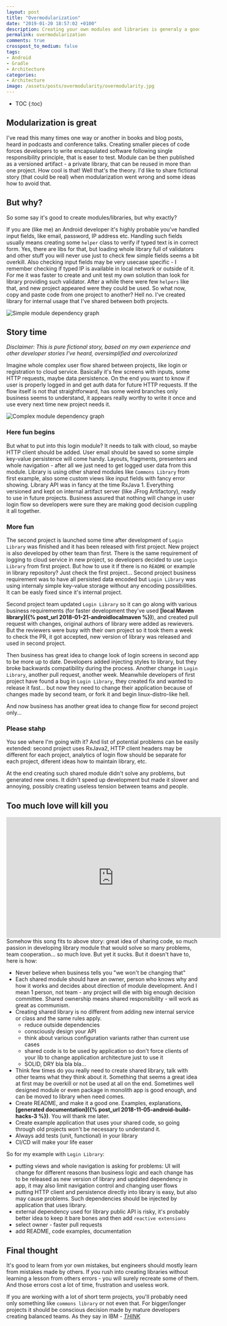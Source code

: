 ```yaml
---
layout: post
title: "Overmodularization"
date: "2019-01-20 18:57:02 +0100"
description: Creating your own modules and libraries is generaly a good thing, but it comes with a cost. I'd like to share some of my experience about it.
permalink: overmodularization
comments: true
crosspost_to_medium: false
tags:
- Android
- Gradle
- Architecture
categories:
- Architecture
image: /assets/posts/overmodularity/overmodularity.jpg
---
```


* TOC
{:toc}

## Modularization is great
I've read this many times one way or another in books and blog posts, heard in podcasts and conference talks. Creating smaller pieces of code forces developers to write encapsulated software following single responsibility principle, that is easer to test. Module can be then published as a versioned artifact - a private library, that can be reused in more than one project. How cool is that! Well that's the theory. I'd like to share fictional story (that could be real) when modularization went wrong and some ideas how to avoid that. 

## But why? 
So some say it's good to create modules/libraries, but why exactly?

If you are (like me) an Android developer it's highly probable you've handled input fields, like email, password, IP address etc. Handling such fields usually means creating some `helper` class to verify if typed text is in correct form. Yes, there are libs for that, but loading whole library full of validators and other stuff you will never use just to check few simple fields seems a bit overkill. Also checking input fields may be very usecase specific - I remember checking if typed IP is available in local network or outside of it. For me it was faster to create and unit test my own solution than look for library providing such validator. After a while there were few `helpers` like that, and new project appeared were they could be used. So what now, copy and paste code from one project to another? Hell no. I've created library for internal usage that I've shared between both projects.
<!-- some graph of shared components -->
![Simple module dependency graph](assets/posts/overmodularity/simple_module.png)


## Story time
*Disclaimer: This is pure fictional story, based on my own experience and other developer stories I've heard, oversimplified and overcolorized*

Imagine whole complex user flow shared between projects, like login or registration to cloud service. Basically it's few screens with inputs, some HTTP requests, maybe data persistence. On the end you want to know if user is properly logged in and get auth data for future HTTP requests. If the flow itself is not that straightforward, has some weird branches only business seems to understand, it appears really worthy to write it once and use every next time new project needs it.
<!-- complicated flow example -->
![Complex module dependency graph](assets/posts/overmodularity/complex_module.png)

### Here fun begins
But what to put into this login module? It needs to talk with cloud, so maybe HTTP client should be added. User email should be saved so some simple key-value persistence will come handy. Layouts, fragments, presenters and whole navigation - after all we just need to get logged user data from this module. Library is using other shared modules like `Commons Library` from first example, also some custom views like input fields with fancy error showing. Library API was in fancy at the time RxJava 1. Everything versioned and kept on internal artifact server (like JFrog Artifactory), ready to use in future projects. Business assured that nothing will change in user login flow so developers were sure they are making good decision cuppling it all together.

### More fun
The second project is launched some time after development of `Login Library` was finished and it has been released with first project. New project is also developed by other team than first. There is the same requirement of logging to cloud service in new project, so developers decided to use `Login Library` from first project. But how to use it if there is no `README` or example in library repository? Just check the first project... Second project business requirement was to have all persisted data encoded but `Login Library` was using internaly simple key-value storage without any encoding possibilities. It can be easly fixed since it's internal project.

Second project team updated `Login Library` so it can go along with various business requirements (for faster development they've used **[local Maven library]({% post_url 2018-01-21-androidlocalmaven %})**), and created pull request with changes, original authors of library were added as rewievers. But the reviewers were busy with their own project so it took them a week to check the PR, it got accepted, new version of library was released and used in second project.

Then business has great idea to change look of login screens in second app to be more up to date. Developers added injecting styles to library, but they broke backwards compatibility during the process. Another change in `Login Library`, another pull request, another week.
Meanwhile developers of first project have found a bug in `Login Library`, they created fix and wanted to release it fast... but now they need to change their application because of changes made by second team, or fork it and begin linux-distro-like hell.

And now business has another great idea to change flow for second project only...

### Please stahp
You see where I'm going with it? And list of potential problems can be easily extended: second project uses RxJava2, HTTP client headers may be different for each project, analytics of login flow should be separate for each project, diferent ideas how to maintain library, etc.

At the end creating such shared module didn't solve any problems, but generated new ones. It didn't speed up development but made it slower and annoying, possibly creating useless tension between teams and people.

## Too much love will kill you
<iframe width="560" height="315" src="https://www.youtube.com/embed/ivbO3s1udic" frameborder="0" allow="accelerometer; autoplay; encrypted-media; gyroscope; picture-in-picture" allowfullscreen></iframe>
Somehow this song fits to above story: great idea of sharing code, so much passion in developing library module that would solve so many problems, team cooperation... so much love. But yet it sucks. But it doesn't have to, here is how:

- Never believe when business tells you "we won't be changing that"
- Each shared module should have an owner, person who knows why and how it works and decides about direction of module development. And I mean 1 person, not team - any project will die with big enough decision committee. Shared ownership means shared responsibility - will work as great as communism.
- Creating shared library is no different from adding new internal service or class and the same rules apply. 
    - reduce outside dependencies
    - consciously design your API
    - think about various configuration variants rather than current use cases
    - shared code is to be used by application so don't force clients of your lib to change application architecture just to use it
    - SOLID, DRY bla bla bla...
- Think few times do you really need to create shared library, talk with other teams what they think about it. Something that seems a great idea at first may be overkill or not be used at all on the end. Sometimes well designed module or even package in monolith app is good enough, and can be moved to library when need comes.
- Create README, and make it a good one. Examples, explanations, **[generated documentation]({% post_url 2018-11-05-android-build-hacks-3 %})**. You will thank me later.
- Create example application that uses your shared code, so going through old projects won't be necessary to understand it.
- Always add tests (unit, functional) in your library
- CI/CD will make your life easer

So for my example with `Login Library`:
- putting views and whole navigation is asking for problems: UI will change for different reasons than business logic and each change has to be released as new version of library and updated dependency in app, it may also limit navigation control and changing user flows
- putting HTTP client and persistence directly into library is easy, but also may cause problems. Such dependencies should be injected by application that uses library.
- external dependency used for library public API is risky, it's probably better idea to keep it bare bones and then add `reactive extensions`
- select owner - faster pull requests
- add README, code examples, documentation

## Final thought
It's good to learn from yor own mistakes, but engineers should mostly learn from mistakes made by others. If you rush into creating libraries without learning a lesson from others errors - you will surely recreate some of them. And those errors cost a lot of time, frustration and useless work.

If you are working with a lot of short term projects, you'll probably need only something like `commons library` or not even that. For bigger/longer projects it should be conscious decision made by mature developers creating balanced teams. As they say in IBM - *[THINK](https://en.wikipedia.org/wiki/Think_(IBM))* 
